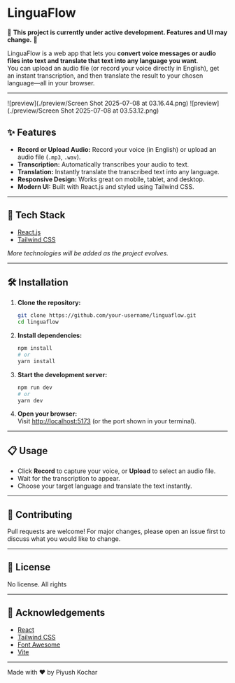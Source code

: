 # LinguaFlow

🚧 **This project is currently under active development. Features and UI may change.** 🚧

LinguaFlow is a web app that lets you **convert voice messages or audio files into text and translate that text into any language you want**.  
You can upload an audio file (or record your voice directly in English), get an instant transcription, and then translate the result to your chosen language—all in your browser.

---

![preview](./preview/Screen Shot 2025-07-08 at 03.16.44.png)
![preview](./preview/Screen Shot 2025-07-08 at 03.53.12.png)

## ✨ Features

- **Record or Upload Audio:** Record your voice (in English) or upload an audio file (`.mp3`, `.wav`).
- **Transcription:** Automatically transcribes your audio to text.
- **Translation:** Instantly translate the transcribed text into any language.
- **Responsive Design:** Works great on mobile, tablet, and desktop.
- **Modern UI:** Built with React.js and styled using Tailwind CSS.

---

## 🚀 Tech Stack

- [React.js](https://react.dev/)
- [Tailwind CSS](https://tailwindcss.com/)

*More technologies will be added as the project evolves.*

---

## 🛠️ Installation

1. **Clone the repository:**
   ```sh
   git clone https://github.com/your-username/linguaflow.git
   cd linguaflow
   ```

2. **Install dependencies:**
   ```sh
   npm install
   # or
   yarn install
   ```

3. **Start the development server:**
   ```sh
   npm run dev
   # or
   yarn dev
   ```

4. **Open your browser:**  
   Visit [http://localhost:5173](http://localhost:5173) (or the port shown in your terminal).

---

## 📋 Usage

- Click **Record** to capture your voice, or **Upload** to select an audio file.
- Wait for the transcription to appear.
- Choose your target language and translate the text instantly.

---

## 🤝 Contributing

Pull requests are welcome! For major changes, please open an issue first to discuss what you would like to change.

---


## 📄 License

No license. All rights

---

## 🙏 Acknowledgements

- [React](https://react.dev/)
- [Tailwind CSS](https://tailwindcss.com/)
- [Font Awesome](https://fontawesome.com/)
- [Vite](https://vitejs.dev/)

---


Made with ❤️ by Piyush Kochar